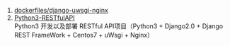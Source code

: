 1. [dockerfiles/django-uwsgi-nginx](https://github.com/dockerfiles/django-uwsgi-nginx)
2. [Python3-RESTfulAPI](https://github.com/herry-zhang/Python3-RESTfulAPI)    
Python3 开发以及部署 RESTful API项目（Python3 + Django2.0 + Django REST FrameWork + Centos7 + uWsgi + Nginx）

